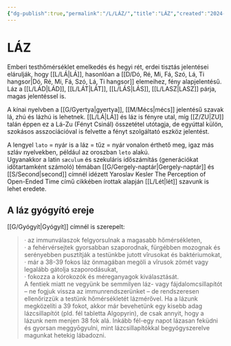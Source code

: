 ```yaml
---
{"dg-publish":true,"permalink":"/L/LÁZ/","title":"LÁZ","created":"2024-05-07T21:41","updated":"2024-05-07T21:41"}
---
```



# LÁZ

Emberi testhőmérséklet emelkedés és hegyi rét, erdei tisztás jelentései elárulják, hogy [[L/LÁ\|LÁ]], hasonlóan a [[D/Dó, Ré, Mi, Fá, Szó, Lá, Ti hangsor\|Dó, Ré, Mi, Fá, Szó, Lá, Ti hangsor]] elemeihez, fény alapjelentésű.  
Láz a [[L/LÁD\|LÁD]], [[L/LÁT\|LÁT]], [[L/LÁS\|LÁS]], [[L/LASZ\|LASZ]] párja, magas jelentéssel is.  

A kínai nyelvben a [[G/Gyertya\|gyertya]], [[M/Mécs\|mécs]] jelentésű szavak lá, zhú és lázhú is lehetnek. [[L/LÁ\|LÁ]] és láz is fényre utal, míg [[Z/ZU\|ZU]] talán éppen ez a Lá-Zu (Fényt Csinál) összetétel utótagja, de egyúttal külön, szokásos asszociációval is felvette a fényt szolgáltató eszköz jelentést.  

A lengyel `lato` = nyár is a láz = tűz = nyár vonalon érthető meg, igaz más szláv nyelvekben, például az oroszban `leto` alakú.  
Ugyanakkor a latin `sæculum` és szekuláris időszámítás (generációkat időtartamként számoló) témában [[G/Gergely-naptár\|Gergely-naptár]] és [[S/Second\|second]] címnél idézett Yaroslav Kesler The Perception of Open-Ended Time című cikkében írottak alapján [[L/Lét\|lét]] szavunk is lehet eredete.  

## A láz gyógyító ereje

[[G/Gyógyít\|Gyógyít]] címnél is szerepelt:  
> · az immunválaszok felgyorsulnak a magasabb hőmérsékleten,  
> · a fehérvérsejtek gyorsabban szaporodnak, fürgébben mozognak és serényebben pusztítják a testünkbe jutott vîrusokat és baktériumokat,  
> · már a 38-39 fokos láz önmagában megöli a vîrusok zömét vagy legalább gátolja szaporodásukat,  
> · fokozza a kórokozók és méreganyagok kiválasztását.  
> A fentiek miatt ne vegyünk be semmilyen láz- vagy fájdalomcsillapítót – ne fogjuk vissza az immunrendszerünket – de rendszeresen ellenőrizzük a testünk hőmérsékletét lázmérővel. Ha a lázunk megközelíti a 39 fokot, akkor már bevehetünk egy kisebb adag lázcsillapítót (pld. fél tabletta Algopyrin), de csak annyit, hogy a lázunk nem menjen 38 fok alá. Inkább fél-egy napot lázasan feküdni és gyorsan meggyōgyulni, mint lázcsillapítókkal begyógyszerelve magunkat hetekig lábadozni.  